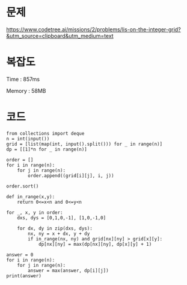 # 문제
https://www.codetree.ai/missions/2/problems/lis-on-the-integer-grid?&utm_source=clipboard&utm_medium=text

# 복잡도
Time : 857ms <p>
Memory : 58MB

# 코드
```
from collections import deque
n = int(input())
grid = [list(map(int, input().split())) for _ in range(n)]
dp = [[1]*n for _ in range(n)]

order = []
for i in range(n):
    for j in range(n):
        order.append((grid[i][j], i, j))

order.sort()

def in_range(x,y):
    return 0<=x<n and 0<=y<n

for _, x, y in order:
    dxs, dys = [0,1,0,-1], [1,0,-1,0]

    for dx, dy in zip(dxs, dys):
        nx, ny = x + dx, y + dy
        if in_range(nx, ny) and grid[nx][ny] > grid[x][y]:
            dp[nx][ny] = max(dp[nx][ny], dp[x][y] + 1)

answer = 0
for i in range(n):
    for j in range(n):
        answer = max(answer, dp[i][j])
print(answer)
```
